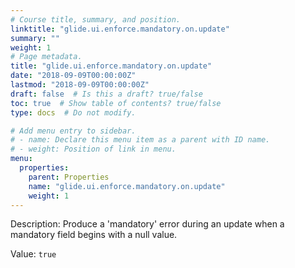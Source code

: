 ```yaml
---
# Course title, summary, and position.
linktitle: "glide.ui.enforce.mandatory.on.update"
summary: ""
weight: 1
# Page metadata.
title: "glide.ui.enforce.mandatory.on.update"
date: "2018-09-09T00:00:00Z"
lastmod: "2018-09-09T00:00:00Z"
draft: false  # Is this a draft? true/false
toc: true  # Show table of contents? true/false
type: docs  # Do not modify.

# Add menu entry to sidebar.
# - name: Declare this menu item as a parent with ID name.
# - weight: Position of link in menu.
menu:
  properties:
    parent: Properties
    name: "glide.ui.enforce.mandatory.on.update"
    weight: 1
---
```


Description: Produce a 'mandatory' error during an update when a mandatory field begins with a null value.


Value: `true`